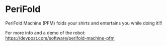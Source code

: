 # PeriFold 
PeriFold Machine (PFM) folds your shirts and entertains you while doing it!!!

For more info and a demo of the robot: https://devpost.com/software/perifold-machine-pfm
